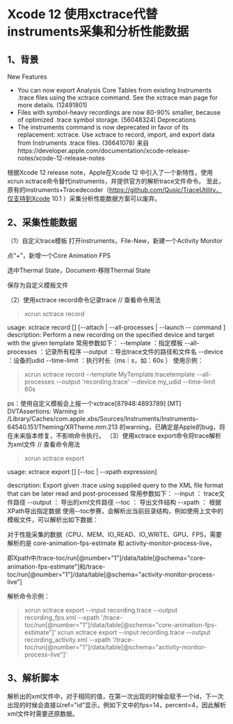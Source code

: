# Xcode 12 使用xctrace代替instruments采集和分析性能数据
## 1、背景
New Features
- You can now export Analysis Core Tables from existing Instruments .trace files using the xctrace command. See the xctrace man page for more details. (12491801)
- Files with symbol-heavy recordings are now 80-90% smaller, because of optimized .trace symbol storage. (56048324)
Deprecations
- The instruments command is now deprecated in favor of its replacement: xctrace. Use xctrace to record, import, and export data from Instruments .trace files. (36641078)
来自https://developer.apple.com/documentation/xcode-release-notes/xcode-12-release-notes

根据Xcode 12 release note，Apple在Xcode 12 中引入了一个新特性，使用xcrun xctrace命令替代instruments，并提供官方的解析trace文件命令。
至此，原有的instruments+Tracedecoder（https://github.com/Qusic/TraceUtility，仅支持到Xcode 10.1 ）采集分析性能数据方案可以废弃。
## 2、采集性能数据
（1）自定义trace模板
打开instruments，File-New，新建一个Activity Monitor

点“+”，新增一个Core Animation FPS


选中Thermal State，Document-移除Thermal State

保存为自定义模板文件

（2）使用xctrace record命令记录trace
// 查看命令用法
> xcrun xctrace record 

usage: 
    xctrace record [<options>] [--attach | --all-processes | --launch -- command ]
description:
    Perform a new recording on the specified device and target with the given template
常用参数如下：
--template ：指定模板
--all-processes ：记录所有程序
--output ：导出trace文件的路径和文件名
--device ：设备的udid
 --time-limit ：执行时长（ms｜s，如：60s ）
使用示例：
> xcrun xctrace record --template MyTemplate.tracetemplate --all-processes --output 'recording.trace' --device my_udid --time-limit 60s

ps：使用自定义模板会上报一个xctrace[87948:4893789] [MT] DVTAssertions: Warning in /Library/Caches/com.apple.xbs/Sources/Instruments/Instruments-64540.151/Theming/XRTheme.mm:213 的warning，已确定是Apple的bug，将在未来版本修复，不影响命令执行。
（3）使用xctrace export命令将trace解析为xml文件
// 查看命令用法
> xcrun xctrace export

usage:
    xctrace export [<options>] [--toc | --xpath expression]

description:
    Export given .trace using supplied query to the XML file format that can be later read and post-processed
常用参数如下：
--input <file>   ：           trace文件路径
--output <path>   ：  导出的xml文件路径
--toc       ：      导出文件结构
--xpath <expression>     ： 根据 XPath导出指定数据
使用--toc参赛，会解析出当前目录结构，例如使用上文中的模板文件，可以解析出如下数据：

对于性能采集的数据（CPU、MEM、IO_READ、IO_WRITE、GPU、FPS，需要解析的是
core-animation-fps-estimate 和 activity-monitor-process-live，

即Xpath中/trace-toc/run[@number="1"]/data/table[@schema="core-animation-fps-estimate"]和/trace-toc/run[@number="1"]/data/table[@schema="activity-monitor-process-live"]

解析命令示例：
> xcrun xctrace export --input recording.trace --output recording_fps.xml --xpath '/trace-toc/run[@number="1"]/data/table[@schema="core-animation-fps-estimate"]'
> xcrun xctrace export --input recording.trace --output recording_activity.xml --xpath '/trace-toc/run[@number="1"]/data/table[@schema="activity-monitor-process-live"]'

## 3、解析脚本
解析出的xml文件中，对于相同的值，在第一次出现的时候会赋予一个id，下一次出现的时候会直接以ref="id"显示，例如下文中的fps=14，percent=4，因此解析xml文件时需要还原数据。
